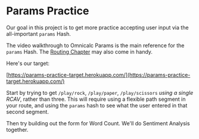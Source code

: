# Params Practice

Our goal in this project is to get more practice accepting user input via the all-important `params` Hash.

The video walkthrough to Omnicalc Params is the main reference for the `params` Hash. The [Routing Chapter](https://chapters.firstdraft.com/chapters/772) may also come in handy.

Here's our target:

[https://params-practice-target.herokuapp.com/](https://params-practice-target.herokuapp.com/)


Start by trying to get `/play/rock`, `/play/paper`, `/play/scissors` _using a single RCAV_, rather than three. This will require using a flexible path segment in your route, and using the `params` hash to see what the user entered in that second segment.

Then try building out the form for Word Count. We'll do Sentiment Analysis together.
